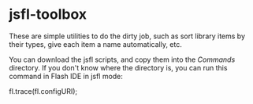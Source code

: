 jsfl-toolbox
============
These are simple utilities to do the dirty job, such as sort library items by their types, give each item a name automatically, etc. 

You can download the jsfl scripts, and copy them into the _Commands_ directory. If you don't know where the directory is, you can run this command in Flash IDE in jsfl mode:

fl.trace(fl.configURI);
